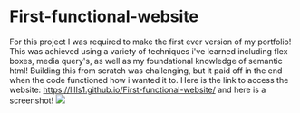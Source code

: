 # First-functional-website

For this project I was required to make the first ever version of my portfolio! This was achieved using a variety of techniques i've learned including flex boxes, media query's, as well as my foundational knowledge of semantic html! Building this from scratch was challenging, but it paid off in the end when the code functioned how i wanted it to. Here is the link to access the website: https://lills1.github.io/First-functional-website/
and here is a screenshot!
<img src="https://github.com/lills1/First-functional-website/blob/main/screenshot.png">